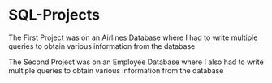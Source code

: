 # SQL-Projects

The First Project was on an Airlines Database where I had to write multiple queries to obtain various information from the database

The Second Project was on an Employee Database where I also had to write multiple queries to obtain various information from the database
